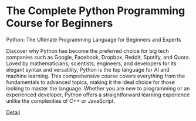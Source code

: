# The Complete Python Programming Course for Beginners

Python: The Ultimate Programming Language for Beginners and Experts

Discover why Python has become the preferred choice for big tech companies such as Google, Facebook, Dropbox, Reddit, Spotify, and Quora. Loved by mathematicians, scientists, engineers, and developers for its elegant syntax and versatility, Python is the top language for AI and machine learning. This comprehensive course covers everything from the fundamentals to advanced topics, making it the ideal choice for those looking to master the language. Whether you are new to programming or an experienced developer, Python offers a straightforward learning experience unlike the complexities of C++ or JavaScript. 

[Detail](https://eduitfree.com/courses/the-complete-python-programming-course-for-beginners)